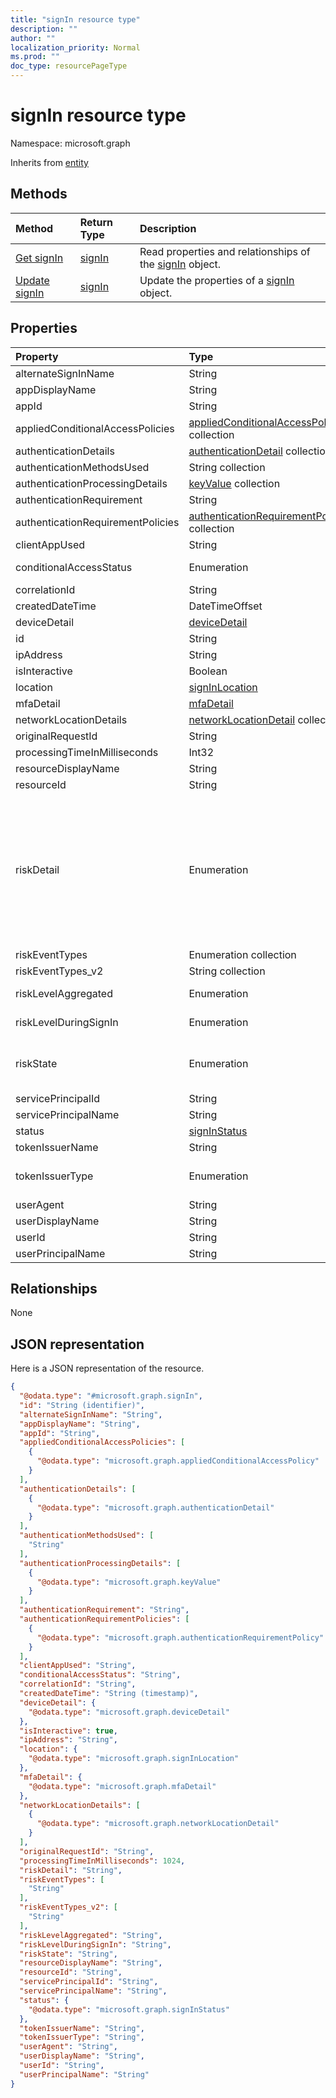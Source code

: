 ```yaml
---
title: "signIn resource type"
description: ""
author: ""
localization_priority: Normal
ms.prod: ""
doc_type: resourcePageType
---
```


# signIn resource type


Namespace: microsoft.graph




Inherits from [entity](../resources/entity.md)

## Methods
|Method|Return Type|Description|
|:---|:---|:---|
|[Get signIn](../api/signin-get.md)|[signIn](../resources/signin.md)|Read properties and relationships of the [signIn](../resources/signin.md) object.|
|[Update signIn](../api/signin-update.md)|[signIn](../resources/signin.md)|Update the properties of a [signIn](../resources/signin.md) object.|

## Properties
|Property|Type|Description|
|:---|:---|:---|
|alternateSignInName|String||
|appDisplayName|String||
|appId|String||
|appliedConditionalAccessPolicies|[appliedConditionalAccessPolicy](../resources/appliedconditionalaccesspolicy.md) collection||
|authenticationDetails|[authenticationDetail](../resources/authenticationdetail.md) collection||
|authenticationMethodsUsed|String collection||
|authenticationProcessingDetails|[keyValue](../resources/keyvalue.md) collection||
|authenticationRequirement|String||
|authenticationRequirementPolicies|[authenticationRequirementPolicy](../resources/authenticationrequirementpolicy.md) collection||
|clientAppUsed|String||
|conditionalAccessStatus|Enumeration| Possible values are: `success`, `failure`, `notApplied`, `unknownFutureValue`.|
|correlationId|String||
|createdDateTime|DateTimeOffset||
|deviceDetail|[deviceDetail](../resources/devicedetail.md)||
|id|String| Inherited from [entity](../resources/entity.md)|
|ipAddress|String||
|isInteractive|Boolean||
|location|[signInLocation](../resources/signinlocation.md)||
|mfaDetail|[mfaDetail](../resources/mfadetail.md)||
|networkLocationDetails|[networkLocationDetail](../resources/networklocationdetail.md) collection||
|originalRequestId|String||
|processingTimeInMilliseconds|Int32||
|resourceDisplayName|String||
|resourceId|String||
|riskDetail|Enumeration| Possible values are: `none`, `adminGeneratedTemporaryPassword`, `userPerformedSecuredPasswordChange`, `userPerformedSecuredPasswordReset`, `adminConfirmedSigninSafe`, `aiConfirmedSigninSafe`, `userPassedMFADrivenByRiskBasedPolicy`, `adminDismissedAllRiskForUser`, `adminConfirmedSigninCompromised`, `hidden`, `adminConfirmedUserCompromised`, `unknownFutureValue`.|
|riskEventTypes|Enumeration collection||
|riskEventTypes_v2|String collection||
|riskLevelAggregated|Enumeration| Possible values are: `low`, `medium`, `high`, `hidden`, `none`, `unknownFutureValue`.|
|riskLevelDuringSignIn|Enumeration| Possible values are: `low`, `medium`, `high`, `hidden`, `none`, `unknownFutureValue`.|
|riskState|Enumeration| Possible values are: `none`, `confirmedSafe`, `remediated`, `dismissed`, `atRisk`, `confirmedCompromised`, `unknownFutureValue`.|
|servicePrincipalId|String||
|servicePrincipalName|String||
|status|[signInStatus](../resources/signinstatus.md)||
|tokenIssuerName|String||
|tokenIssuerType|Enumeration| Possible values are: `AzureAD`, `ADFederationServices`, `UnknownFutureValue`.|
|userAgent|String||
|userDisplayName|String||
|userId|String||
|userPrincipalName|String||

## Relationships
None

## JSON representation
Here is a JSON representation of the resource.
<!-- {
  "blockType": "resource",
  "keyProperty": "id",
  "@odata.type": "microsoft.graph.signIn",
  "baseType": "microsoft.graph.entity",
  "openType": false
}
-->
``` json
{
  "@odata.type": "#microsoft.graph.signIn",
  "id": "String (identifier)",
  "alternateSignInName": "String",
  "appDisplayName": "String",
  "appId": "String",
  "appliedConditionalAccessPolicies": [
    {
      "@odata.type": "microsoft.graph.appliedConditionalAccessPolicy"
    }
  ],
  "authenticationDetails": [
    {
      "@odata.type": "microsoft.graph.authenticationDetail"
    }
  ],
  "authenticationMethodsUsed": [
    "String"
  ],
  "authenticationProcessingDetails": [
    {
      "@odata.type": "microsoft.graph.keyValue"
    }
  ],
  "authenticationRequirement": "String",
  "authenticationRequirementPolicies": [
    {
      "@odata.type": "microsoft.graph.authenticationRequirementPolicy"
    }
  ],
  "clientAppUsed": "String",
  "conditionalAccessStatus": "String",
  "correlationId": "String",
  "createdDateTime": "String (timestamp)",
  "deviceDetail": {
    "@odata.type": "microsoft.graph.deviceDetail"
  },
  "isInteractive": true,
  "ipAddress": "String",
  "location": {
    "@odata.type": "microsoft.graph.signInLocation"
  },
  "mfaDetail": {
    "@odata.type": "microsoft.graph.mfaDetail"
  },
  "networkLocationDetails": [
    {
      "@odata.type": "microsoft.graph.networkLocationDetail"
    }
  ],
  "originalRequestId": "String",
  "processingTimeInMilliseconds": 1024,
  "riskDetail": "String",
  "riskEventTypes": [
    "String"
  ],
  "riskEventTypes_v2": [
    "String"
  ],
  "riskLevelAggregated": "String",
  "riskLevelDuringSignIn": "String",
  "riskState": "String",
  "resourceDisplayName": "String",
  "resourceId": "String",
  "servicePrincipalId": "String",
  "servicePrincipalName": "String",
  "status": {
    "@odata.type": "microsoft.graph.signInStatus"
  },
  "tokenIssuerName": "String",
  "tokenIssuerType": "String",
  "userAgent": "String",
  "userDisplayName": "String",
  "userId": "String",
  "userPrincipalName": "String"
}
```


